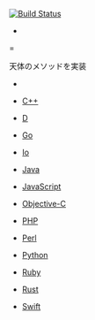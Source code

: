 [![Build Status](https://travis-ci.org/furaji/sora-no-method.svg?branch=master)](https://travis-ci.org/furaji/sora-no-method)

-
=

天体のメソッドを実装

-

- [C++](天体.cpp)
- [D](天体.d)
- [Go](天体.go)
- [Io](天体.io)
- [Java](天体.java)
- [JavaScript](天体.js)
- [Objective-C](天体.m)
- [PHP](天体.php)
- [Perl](天体.pl)
- [Python](天体.py)
- [Ruby](天体.rb)
- [Rust](天体.rs)
- [Swift](天体.swift)
